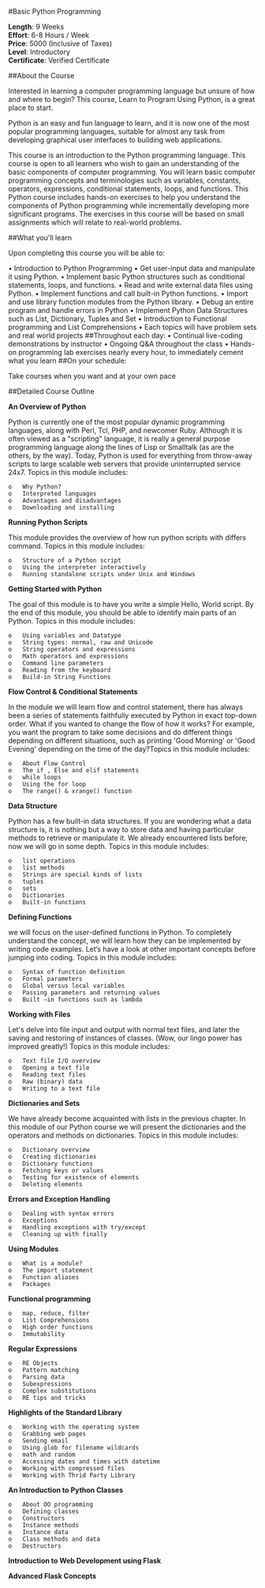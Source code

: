 #Basic Python Programming

**Length**: 9 Weeks<br>
**Effort**:  6-8 Hours / Week<br>
**Price**: 5000 (Inclusive of Taxes)<br>
**Level**: Introductory<br>
**Certificate**: Verified Certificate 

##About the Course
<p>Interested in learning a computer programming language but unsure of how and where to begin? This course, Learn to Program Using Python, is a great place to start.</p>
<p>Python is an easy and fun language to learn, and it is now one of the most popular programming languages, suitable for almost any task from developing graphical user interfaces to building web applications.</p>
<p>This course is an introduction to the Python programming language. This course is open to all learners who wish to gain an understanding of the basic components of computer programming. You will learn basic computer programming concepts and terminologies such as variables, constants, operators, expressions, conditional statements, loops, and functions. This Python course includes hands-on exercises to help you understand the components of Python programming while incrementally developing more significant programs. The exercises in this course will be based on small assignments which will relate to real-world problems.</p>
##What you'll learn
<p>Upon completing this course you will be able to:</p>
	•	Introduction to Python Programming
	•	Get user-input data and manipulate it using Python.
	•	Implement basic Python structures such as conditional statements, loops, and functions.
	•	Read and write external data files using Python.
	•	Implement functions and call built-in Python functions.
	•	Import and use library function modules from the Python library.
	•	Debug an entire program and handle errors in Python
	•	Implement Python Data Structures such as List, Dictionary, Tuples and Set
	•	Introduction to Functional programming and List Comprehensions
	•	Each  topics will have  problem sets  and real world projects 
##Throughout each day:
	•	Continual live-coding demonstrations by instructor
	•	Ongoing Q&A throughout the class
	•	Hands-on programming lab exercises nearly every hour, to immediately cement what you learn
##On your schedule:
<p>Take courses when you want and at your own pace</p>

##Detailed Course Outline

**An Overview of Python**
<p>Python is currently one of the most popular dynamic programming languages, along with Perl, Tcl, PHP, and newcomer Ruby. Although it is often viewed as a "scripting" language, it is really a general purpose programming language along the lines of Lisp or Smalltalk (as are the others, by the way). Today, Python is used for everything from throw-away scripts to large scalable web servers that provide uninterrupted service 24x7. Topics in this module includes:</p>

	o	Why Python?
	o	Interpreted languages
	o	Advantages and disadvantages
	o	Downloading and installing

**Running Python Scripts**

<p>This module provides the overview of how run python scripts with differs command. Topics in this module includes:</p>

	o	Structure of a Python script
	o	Using the interpreter interactively
	o	Running standalone scripts under Unix and Windows

**Getting Started with Python**

<p>The goal of this module is to have you write a simple Hello, World script. By the end of this module, you should be able to identify main parts of an Python.  Topics in this module includes:</p>

	o	Using variables and Datatype
	o	String types: normal, raw and Unicode
	o	String operators and expressions
	o	Math operators and expressions
	o	Command line parameters
	o	Reading from the keyboard
	o	Build-in String Functions

**Flow Control & Conditional Statements**

<p>In the module we will learn flow and control statement, there has always been a series of statements faithfully executed by Python in exact top-down order. What if you wanted to change the flow of how it works? For example, you want the program to take some decisions and do different things depending on different situations, such as printing 'Good Morning' or 'Good Evening' depending on the time of the day?Topics in this module includes:</p>

	o	About Flow Control
	o	The if , Else and elif statements
	o	while loops
	o	Using the for loop
	o	The range() & xrange() function

**Data Structure**

<p>Python has a few built-in data structures. If you are wondering what a data structure is, it is nothing but a way to store data and having particular methods to retrieve or manipulate it. We already encountered lists before; now we will go in some depth. Topics in this module includes:</p>

	o	list operations
	o	list methods
	o	Strings are special kinds of lists
	o	tuples
	o	sets
	o	Dictionaries
	o	Built-in functions

**Defining Functions**
<p>we will focus on the user-defined functions in Python. To completely understand the concept, we will learn how they can be implemented by writing code examples. Let’s have a look at other important concepts before jumping into coding. Topics in this module includes:</p>

	o	Syntax of function definition
	o	Formal parameters
	o	Global versus local variables
	o	Passing parameters and returning values
	o	Built –in functions such as lambda

**Working with Files**

<p>Let's delve into file input and output with normal text files, and later the saving and restoring of instances of classes. (Wow, our lingo power has improved greatly!) Topics in this module includes:</p>

	o	Text file I/O overview
	o	Opening a text file
	o	Reading text files
	o	Raw (binary) data
	o	Writing to a text file

**Dictionaries and Sets**

<p>We have already become acquainted with lists in the previous chapter. In this module of our  Python course we will present the dictionaries and the operators and methods on dictionaries. Topics in this module includes:</p>

	o	Dictionary overview
	o	Creating dictionaries
	o	Dictionary functions
	o	Fetching keys or values
	o	Testing for existence of elements
	o	Deleting elements

**Errors and Exception Handling**

	o	Dealing with syntax errors	
	o	Exceptions
	o	Handling exceptions with try/except
	o	Cleaning up with finally

**Using Modules**

	o	What is a module?
	o	The import statement
	o	Function aliases
	o	Packages

**Functional programming**

	o	map, reduce, filter
	o	List Comprehensions
	o	High order functions
	o	Immutability

**Regular Expressions**

	o	RE Objects
	o	Pattern matching
	o	Parsing data
	o	Subexpressions
	o	Complex substitutions
	o	RE tips and tricks

**Highlights of the Standard Library**

	o	Working with the operating system
	o	Grabbing web pages
	o	Sending email
	o	Using glob for filename wildcards
	o	math and random
	o	Accessing dates and times with datetime
	o	Working with compressed files
	o	Working with Thrid Party Library

**An Introduction to Python Classes**

	o	About OO programming
	o	Defining classes
	o	Constructors
	o	Instance methods
	o	Instance data
	o	Class methods and data
	o	Destructors

**Introduction to Web Development using Flask**

**Advanced Flask Concepts**
